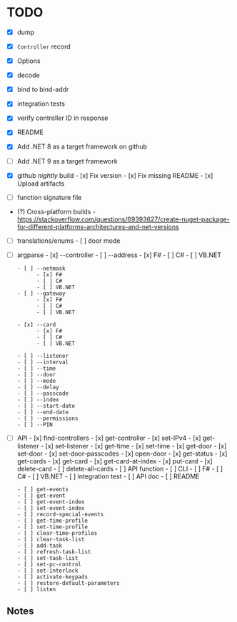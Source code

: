 # TODO

- [x] dump
- [x] `Controller` record
- [x] Options
- [x] decode
- [x] bind to bind-addr
- [x] integration tests
- [x] verify controller ID in response
- [x] README
- [x] Add .NET 8 as a target framework on github
- [ ] Add .NET 9 as a target framework
- [x] github _nightly_ build
      - [x] Fix version
      - [x] Fix missing README
      - [x] Upload artifacts

- [ ] function signature file
- (?) Cross-platform builds
      - https://stackoverflow.com/questions/69393627/create-nuget-package-for-different-platforms-architectures-and-net-versions

- [ ] translations/enums
      - [ ] door mode

- [ ] argparse
      - [x] --controller
      - [ ] --address
            - [x] F#
            - [ ] C#
            - [ ] VB.NET

      - [ ] --netmask
            - [x] F#
            - [ ] C#
            - [ ] VB.NET
      - [ ] --gateway
            - [x] F#
            - [ ] C#
            - [ ] VB.NET

      - [x] --card
            - [x] F#
            - [ ] C#
            - [ ] VB.NET

      - [ ] --listener
      - [ ] --interval
      - [ ] --time
      - [ ] --door
      - [ ] --mode
      - [ ] --delay
      - [ ] --passcode
      - [ ] --index
      - [ ] --start-date
      - [ ] --end-date
      - [ ] --permissions
      - [ ] --PIN

- [ ] API
      - [x] find-controllers
      - [x] get-controller
      - [x] set-IPv4
      - [x] get-listener
      - [x] set-listener
      - [x] get-time
      - [x] set-time
      - [x] get-door
      - [x] set-door
      - [x] set-door-passcodes
      - [x] open-door
      - [x] get-status
      - [x] get-cards
      - [x] get-card
      - [x] get-card-at-index
      - [x] put-card
      - [x] delete-card
      - [ ] delete-all-cards
            - [ ] API function
            - [ ] CLI
                  - [ ] F#
                  - [ ] C#
                  - [ ] VB.NET
            - [ ] integration test
            - [ ] API doc
            - [ ] README
      
      - [ ] get-events
      - [ ] get-event
      - [ ] get-event-index
      - [ ] set-event-index
      - [ ] record-special-events
      - [ ] get-time-profile
      - [ ] set-time-profile
      - [ ] clear-time-profiles
      - [ ] clear-task-list
      - [ ] add-task
      - [ ] refresh-task-list
      - [ ] set-task-list
      - [ ] set-pc-control
      - [ ] set-interlock
      - [ ] activate-keypads
      - [ ] restore-default-parameters
      - [ ] listen

## Notes
